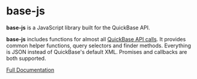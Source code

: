 <h1>base-js</h1>

<p>
  <b>base-js</b> is a JavaScript library built for the QuickBase API.
</p>

<p><b>base-js</b> includes functions for almost all <a href="http://www.quickbase.com/api-guide/index.html" target="_blank">QuickBase API calls</a>. It provides common helper functions, query selectors and finder methods. Everything is JSON instead of QuickBase's default XML. Promises and callbacks are both supported.</p>

<a href="http://docs.advantagequickstart.com/base-js" target="_blank">Full Documentation</a>
